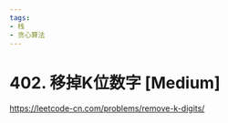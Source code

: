 ```yaml
---
tags:
- 栈
- 贪心算法
---
```


# 402. 移掉K位数字 [Medium]

<https://leetcode-cn.com/problems/remove-k-digits/>
